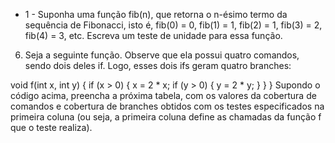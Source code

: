 - 1 - Suponha uma função fib(n), que retorna o n-ésimo termo da sequência de Fibonacci, isto é, fib(0) = 0, fib(1) = 1, fib(2) = 1, fib(3) = 2, fib(4) = 3, etc. Escreva um teste de unidade para essa função.


6. Seja a seguinte função. Observe que ela possui quatro comandos, sendo dois deles if. Logo, esses dois ifs geram quatro branches:

void f(int x, int y) {
  if (x > 0) {
     x = 2 * x;
     if (y > 0) {
        y = 2 * y;
     }
  }
}
Supondo o código acima, preencha a próxima tabela, com os valores da cobertura de comandos e cobertura de branches obtidos com os testes especificados na primeira coluna (ou seja, a primeira coluna define as chamadas da função f que o teste realiza).